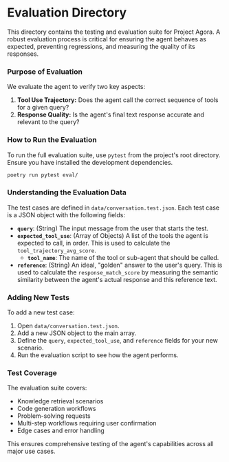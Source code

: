 # Evaluation Directory

This directory contains the testing and evaluation suite for Project Agora. A robust evaluation process is critical for ensuring the agent behaves as expected, preventing regressions, and measuring the quality of its responses.

### Purpose of Evaluation

We evaluate the agent to verify two key aspects:
1. **Tool Use Trajectory:** Does the agent call the correct sequence of tools for a given query?
2. **Response Quality:** Is the agent's final text response accurate and relevant to the query?

### How to Run the Evaluation

To run the full evaluation suite, use `pytest` from the project's root directory. Ensure you have installed the development dependencies.

```bash
poetry run pytest eval/
```

### Understanding the Evaluation Data

The test cases are defined in `data/conversation.test.json`. Each test case is a JSON object with the following fields:

- **`query`**: (String) The input message from the user that starts the test.
- **`expected_tool_use`**: (Array of Objects) A list of the tools the agent is expected to call, in order. This is used to calculate the `tool_trajectory_avg_score`.
  - **`tool_name`**: The name of the tool or sub-agent that should be called.
- **`reference`**: (String) An ideal, "golden" answer to the user's query. This is used to calculate the `response_match_score` by measuring the semantic similarity between the agent's actual response and this reference text.

### Adding New Tests

To add a new test case:

1. Open `data/conversation.test.json`.
2. Add a new JSON object to the main array.
3. Define the `query`, `expected_tool_use`, and `reference` fields for your new scenario.
4. Run the evaluation script to see how the agent performs.

### Test Coverage

The evaluation suite covers:
- Knowledge retrieval scenarios
- Code generation workflows  
- Problem-solving requests
- Multi-step workflows requiring user confirmation
- Edge cases and error handling

This ensures comprehensive testing of the agent's capabilities across all major use cases. 